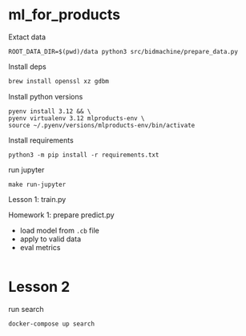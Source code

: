 # ml_for_products

Extact data

```shell
ROOT_DATA_DIR=$(pwd)/data python3 src/bidmachine/prepare_data.py
```

Install deps

```bash
brew install openssl xz gdbm
```

Install python versions

```
pyenv install 3.12 && \
pyenv virtualenv 3.12 mlproducts-env \
source ~/.pyenv/versions/mlproducts-env/bin/activate
```

Install requirements
```
python3 -m pip install -r requirements.txt
```

run jupyter
```
make run-jupyter
```

Lesson 1: train.py

Homework 1: prepare predict.py
* load model from `.cb` file
* apply to valid data
* eval metrics

```python

```



# Lesson 2

run search
```
docker-compose up search
```